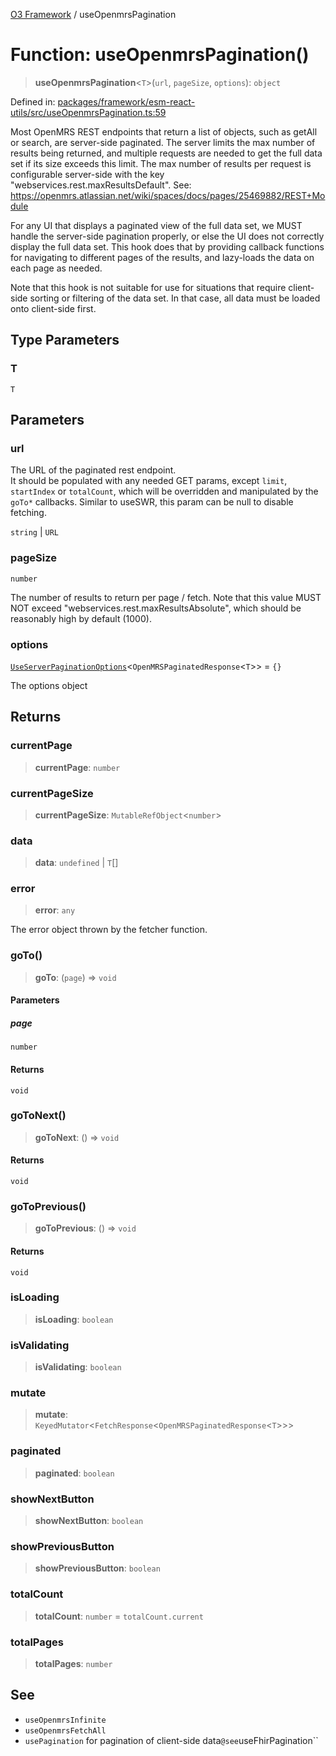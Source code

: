 [O3 Framework](../API.md) / useOpenmrsPagination

# Function: useOpenmrsPagination()

> **useOpenmrsPagination**\<`T`\>(`url`, `pageSize`, `options`): `object`

Defined in: [packages/framework/esm-react-utils/src/useOpenmrsPagination.ts:59](https://github.com/openmrs/openmrs-esm-core/blob/85cde3ce59cd3d29230c98040a3f53525e808725/packages/framework/esm-react-utils/src/useOpenmrsPagination.ts#L59)

Most OpenMRS REST endpoints that return a list of objects, such as getAll or search, are server-side paginated.
The server limits the max number of results being returned, and multiple requests are needed to get the full data set
if its size exceeds this limit.
The max number of results per request is configurable server-side
with the key "webservices.rest.maxResultsDefault". See: https://openmrs.atlassian.net/wiki/spaces/docs/pages/25469882/REST+Module

For any UI that displays a paginated view of the full data set, we MUST handle the server-side pagination properly,
or else the UI does not correctly display the full data set.
This hook does that by providing callback functions for navigating to different pages of the results, and
lazy-loads the data on each page as needed.

Note that this hook is not suitable for use for situations that require client-side sorting or filtering
of the data set. In that case, all data must be loaded onto client-side first.

## Type Parameters

### T

`T`

## Parameters

### url

The URL of the paginated rest endpoint. \
           It should be populated with any needed GET params, except `limit`, `startIndex` or `totalCount`,
           which will be overridden and manipulated by the `goTo*` callbacks.
           Similar to useSWR, this param can be null to disable fetching.

`string` | `URL`

### pageSize

`number`

The number of results to return per page / fetch. Note that this value MUST NOT exceed
           "webservices.rest.maxResultsAbsolute", which should be reasonably high by default (1000).

### options

[`UseServerPaginationOptions`](../interfaces/UseServerPaginationOptions.md)\<`OpenMRSPaginatedResponse`\<`T`\>\> = `{}`

The options object

## Returns

### currentPage

> **currentPage**: `number`

### currentPageSize

> **currentPageSize**: `MutableRefObject`\<`number`\>

### data

> **data**: `undefined` \| `T`[]

### error

> **error**: `any`

The error object thrown by the fetcher function.

### goTo()

> **goTo**: (`page`) => `void`

#### Parameters

##### page

`number`

#### Returns

`void`

### goToNext()

> **goToNext**: () => `void`

#### Returns

`void`

### goToPrevious()

> **goToPrevious**: () => `void`

#### Returns

`void`

### isLoading

> **isLoading**: `boolean`

### isValidating

> **isValidating**: `boolean`

### mutate

> **mutate**: `KeyedMutator`\<`FetchResponse`\<`OpenMRSPaginatedResponse`\<`T`\>\>\>

### paginated

> **paginated**: `boolean`

### showNextButton

> **showNextButton**: `boolean`

### showPreviousButton

> **showPreviousButton**: `boolean`

### totalCount

> **totalCount**: `number` = `totalCount.current`

### totalPages

> **totalPages**: `number`

## See

 - `useOpenmrsInfinite`
 - `useOpenmrsFetchAll`
 - `usePagination` for pagination of client-side data`
@see `useFhirPagination``
